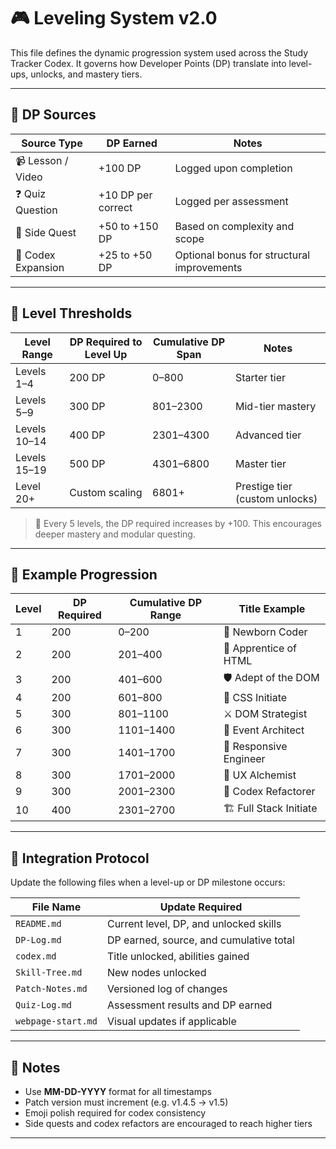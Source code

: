 # 🎮 Leveling System v2.0

This file defines the dynamic progression system used across the Study Tracker Codex. It governs how Developer Points (DP) translate into level-ups, unlocks, and mastery tiers.

---

## 🧠 DP Sources

| Source Type             | DP Earned         | Notes                                      |
|-------------------------|-------------------|--------------------------------------------|
| 📹 Lesson / Video       | +100 DP           | Logged upon completion                     |
| ❓ Quiz Question         | +10 DP per correct| Logged per assessment                      |
| 🧾 Side Quest           | +50 to +150 DP    | Based on complexity and scope              |
| 🧠 Codex Expansion      | +25 to +50 DP     | Optional bonus for structural improvements |

---

## 🧱 Level Thresholds

| Level Range | DP Required to Level Up | Cumulative DP Span | Notes                          |
|-------------|--------------------------|---------------------|--------------------------------|
| Levels 1–4  | 200 DP                   | 0–800               | Starter tier                   |
| Levels 5–9  | 300 DP                   | 801–2300            | Mid-tier mastery               |
| Levels 10–14| 400 DP                   | 2301–4300           | Advanced tier                  |
| Levels 15–19| 500 DP                   | 4301–6800           | Master tier                    |
| Level 20+   | Custom scaling           | 6801+               | Prestige tier (custom unlocks) |

> 🔁 Every 5 levels, the DP required increases by +100. This encourages deeper mastery and modular questing.

---

## 🧙 Example Progression

| Level | DP Required | Cumulative DP Range | Title Example             |
|-------|-------------|----------------------|---------------------------|
| 1     | 200         | 0–200                | 🌱 Newborn Coder          |
| 2     | 200         | 201–400              | 🧙 Apprentice of HTML      |
| 3     | 200         | 401–600              | 🛡️ Adept of the DOM        |
| 4     | 200         | 601–800              | 🎨 CSS Initiate            |
| 5     | 300         | 801–1100             | ⚔️ DOM Strategist          |
| 6     | 300         | 1101–1400            | 🧠 Event Architect         |
| 7     | 300         | 1401–1700            | 📱 Responsive Engineer     |
| 8     | 300         | 1701–2000            | 🧬 UX Alchemist            |
| 9     | 300         | 2001–2300            | 🧾 Codex Refactorer        |
| 10    | 400         | 2301–2700            | 🏗️ Full Stack Initiate     |

---

## 🔄 Integration Protocol

Update the following files when a level-up or DP milestone occurs:

| File Name         | Update Required                          |
|------------------|-------------------------------------------|
| `README.md`       | Current level, DP, and unlocked skills    |
| `DP-Log.md`       | DP earned, source, and cumulative total   |
| `codex.md`        | Title unlocked, abilities gained          |
| `Skill-Tree.md`   | New nodes unlocked                        |
| `Patch-Notes.md`  | Versioned log of changes                  |
| `Quiz-Log.md`     | Assessment results and DP earned          |
| `webpage-start.md`| Visual updates if applicable              |

---

## 🧾 Notes

- Use **MM-DD-YYYY** format for all timestamps  
- Patch version must increment (e.g. v1.4.5 → v1.5)  
- Emoji polish required for codex consistency  
- Side quests and codex refactors are encouraged to reach higher tiers

---
